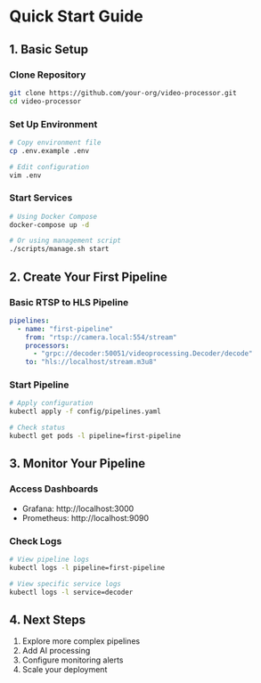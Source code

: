 # Quick Start Guide

## 1. Basic Setup

### Clone Repository
```bash
git clone https://github.com/your-org/video-processor.git
cd video-processor
```

### Set Up Environment
```bash
# Copy environment file
cp .env.example .env

# Edit configuration
vim .env
```

### Start Services
```bash
# Using Docker Compose
docker-compose up -d

# Or using management script
./scripts/manage.sh start
```

## 2. Create Your First Pipeline

### Basic RTSP to HLS Pipeline
```yaml
pipelines:
  - name: "first-pipeline"
    from: "rtsp://camera.local:554/stream"
    processors:
      - "grpc://decoder:50051/videoprocessing.Decoder/decode"
    to: "hls://localhost/stream.m3u8"
```

### Start Pipeline
```bash
# Apply configuration
kubectl apply -f config/pipelines.yaml

# Check status
kubectl get pods -l pipeline=first-pipeline
```

## 3. Monitor Your Pipeline

### Access Dashboards
- Grafana: http://localhost:3000
- Prometheus: http://localhost:9090

### Check Logs
```bash
# View pipeline logs
kubectl logs -l pipeline=first-pipeline

# View specific service logs
kubectl logs -l service=decoder
```

## 4. Next Steps
1. Explore more complex pipelines
2. Add AI processing
3. Configure monitoring alerts
4. Scale your deployment